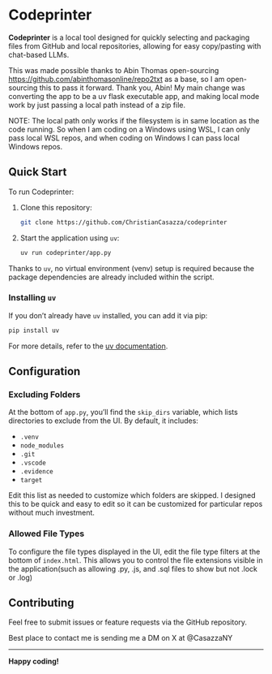 
# Codeprinter

**Codeprinter** is a local tool designed for quickly selecting and packaging files from GitHub and local repositories, allowing for easy copy/pasting with chat-based LLMs.

This was made possible thanks to Abin Thomas open-sourcing https://github.com/abinthomasonline/repo2txt as a base, so I am open-sourcing this to pass it forward. Thank you, Abin! My main change was converting the app to be a uv flask executable app, and making local mode work by just passing a local path instead of a zip file.

NOTE: The local path only works if the filesystem is in same location as the code running. So when I am coding on a Windows using WSL, I can only pass local WSL repos, and when coding on Windows I can pass local Windows repos.

## Quick Start

To run Codeprinter:
1. Clone this repository:
   ```bash
   git clone https://github.com/ChristianCasazza/codeprinter
   ```
2. Start the application using `uv`:
   ```bash
   uv run codeprinter/app.py
   ```

Thanks to `uv`, no virtual environment (venv) setup is required because the package dependencies are already included within the script.

### Installing `uv`
If you don’t already have `uv` installed, you can add it via pip:
```bash
pip install uv
```
For more details, refer to the [uv documentation](https://docs.astral.sh/uv/getting-started/installation/).

## Configuration

### Excluding Folders
At the bottom of `app.py`, you’ll find the `skip_dirs` variable, which lists directories to exclude from the UI. By default, it includes:
- `.venv`
- `node_modules`
- `.git`
- `.vscode`
- `.evidence`
- `target`

Edit this list as needed to customize which folders are skipped. I designed this to be quick and easy to edit so it can be customized for particular repos without much investment. 

### Allowed File Types
To configure the file types displayed in the UI, edit the file type filters at the bottom of `index.html`. This allows you to control the file extensions visible in the application(such as allowing .py, .js, and .sql files to show but not .lock or .log)

## Contributing
Feel free to submit issues or feature requests via the GitHub repository.

Best place to contact me is sending me a DM on X at @CasazzaNY

---
**Happy coding!**
